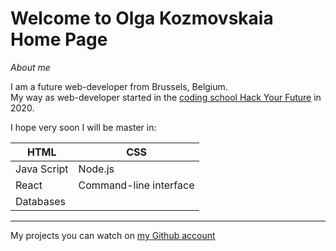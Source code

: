 # Welcome to Olga Kozmovskaia Home Page

*About me*

I am a future web-developer from Brussels, Belgium.  
My way as web-developer started in the [coding school Hack Your Future](https://hackyourfuture.be/) in 2020.

I hope very soon I will be master in:

| HTML | CSS |
|------|------|
| Java Script |Node.js|
|React | Command-line interface|
| Databases|

---

My projects you can watch on [my Github account](https://github.com/okozmovskaya)

